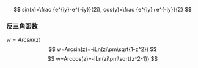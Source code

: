 

$$
sin(x)=\frac {e^{iy}-e^{-iy}}{2i}, cos(y)=\frac {e^{iy}+e^{-iy}}{2}
$$
### 反三角函数
$w=Arcsin(z)$
$$
w=Arcsin(z)=-iLn(zi\pm\sqrt{1-z^2})
$$
$$
w=Arccos(z)=-iLn(zi\pm\sqrt{z^2-1})
$$